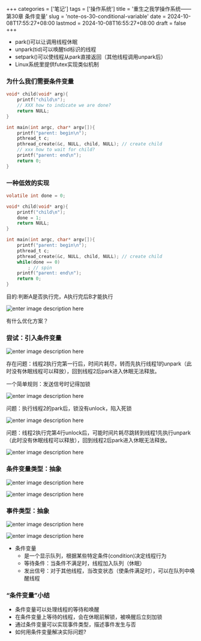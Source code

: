 ﻿+++
categories = ['笔记']
tags = ['操作系统']
title = '重生之我学操作系统——第30章 条件变量'
slug = 'note-os-30-conditional-variable'
date = 2024-10-08T17:55:27+08:00
lastmod = 2024-10-08T16:55:27+08:00
draft = false
+++

-   park()可以让调用线程休眠
-   unpark(tid)可以唤醒tid标识的线程
-   setpark()可以使线程从park直接返回（其他线程调用unpark后）
-   Linux系统里提供futex实现类似机制

### 为什么我们需要条件变量

``` c
void* child(void* arg){
    printf("child\n");
    // XXX how to indicate we are done?
    return NULL;
}

int main(int argc, char* argv[]){
    printf("parent: begin\n");
    pthread_t c;
    pthread_create(&c, NULL, child, NULL); // create child
    // xxx how to wait for child?
    printf("parent: end\n");
    return 0;
}
```
### 一种低效的实现

``` c
volatile int done = 0;

void* child(void* arg){
    printf("child\n");
    done = 1;
    return NULL;
}

int main(int argc, char* argv[]){
    printf("parent: begin\n");
    pthread_t c;
    pthread_create(&c, NULL, child, NULL); // create child
    while(done == 0)
        ; // spin
    printf("parent: end\n");
    return 0;
}
```
目的:判断A是否执行完，A执行完后B才能执行

![enter image description here](https://cdn.jsdelivr.net/gh/Satori5ama/Figurebed@main/img/96.png)

有什么优化方案？

### 尝试：引入条件变量

![enter image description here](https://cdn.jsdelivr.net/gh/Satori5ama/Figurebed@main/img/97.png)

存在问题：线程2执行完第一行后，时间片耗尽，转而先执行线程1的unpark（此时没有休眠线程可以释放），回到线程2后park进入休眠无法释放。

一个简单规则：发送信号时记得加锁

![enter image description here](https://cdn.jsdelivr.net/gh/Satori5ama/Figurebed@main/img/98.png)

问题：执行线程2的park后，锁没有unlock，陷入死锁

![enter image description here](https://cdn.jsdelivr.net/gh/Satori5ama/Figurebed@main/img/99.png)

问题：线程2执行完第4行unlock后，可能时间片耗尽跳转到线程1先执行unpark（此时没有休眠线程可以释放），回到线程2后park进入休眠无法释放。

![enter image description here](https://cdn.jsdelivr.net/gh/Satori5ama/Figurebed@main/img/100.png)

### 条件变量类型：抽象

![enter image description here](https://cdn.jsdelivr.net/gh/Satori5ama/Figurebed@main/img/101.png)

![enter image description here](https://cdn.jsdelivr.net/gh/Satori5ama/Figurebed@main/img/102.png)

### 事件类型：抽象

![enter image description here](https://cdn.jsdelivr.net/gh/Satori5ama/Figurebed@main/img/103.png)

![enter image description here](https://cdn.jsdelivr.net/gh/Satori5ama/Figurebed@main/img/104.png)


- 条件变量
	- 是一个显示队列，根据某些特定条件(condition)决定线程行为
	- 等待条件：当条件不满足时，线程加入队列（休眠）
	- 发出信号：对于其他线程，当改变状态（使条件满足时），可以在队列中唤醒线程


### “条件变量”小结

- 条件变量可以处理线程的等待和唤醒
- 在条件变量上等待的线程，会在休眠前解锁，被唤醒后立刻加锁
- 通过条件变量可以实现事件类型，描述事件发生与否
- 如何用条件变量解决实际问题?
